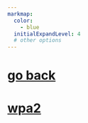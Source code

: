 ```yaml
---
markmap:
  color:
    - blue
  initialExpandLevel: 4
  # other options
---
```


# [go back](../index.html)
# [wpa2](wpa2/index.html)
